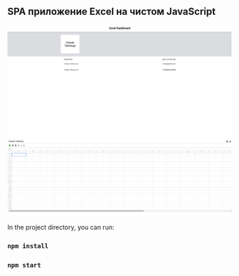 ## SPA приложение Excel на чистом JavaScript

![Image alt](https://github.com/EvgeniyBudaev/js-excel/raw/master/src/assets/images/readme1.jpg)
![Image alt](https://github.com/EvgeniyBudaev/js-excel/raw/master/src/assets/images/readme2.jpg)

In the project directory, you can run:

### `npm install`

### `npm start`

